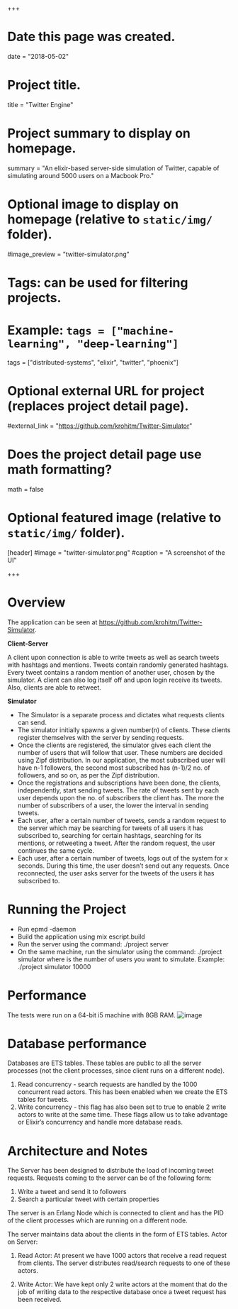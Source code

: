 +++
# Date this page was created.
date = "2018-05-02"

# Project title.
title = "Twitter Engine"

# Project summary to display on homepage.
summary = "An elixir-based server-side simulation of Twitter, capable of simulating around 5000 users on a Macbook Pro."

# Optional image to display on homepage (relative to `static/img/` folder).
#image_preview = "twitter-simulator.png"

# Tags: can be used for filtering projects.
# Example: `tags = ["machine-learning", "deep-learning"]`
tags = ["distributed-systems", "elixir", "twitter", "phoenix"]

# Optional external URL for project (replaces project detail page).
#external_link = "https://github.com/krohitm/Twitter-Simulator"

# Does the project detail page use math formatting?
math = false

# Optional featured image (relative to `static/img/` folder).
[header]
#image = "twitter-simulator.png"
#caption = "A screenshot of the UI"

+++

# Overview 

The application can be seen at https://github.com/krohitm/Twitter-Simulator.

**Client-Server**

A client upon connection is able to write tweets as well as search tweets with hashtags and mentions. Tweets contain randomly generated hashtags. Every tweet contains a random mention of another user, chosen by the simulator. A client can also log itself off and upon login receive its tweets. Also, clients are able to retweet.

**Simulator**

* The Simulator is a separate process and dictates what requests clients can send. 
* The simulator initially spawns a given number(n) of clients. These clients register themselves with the server by sending requests.
* Once the clients are registered, the simulator gives each client the number of users that will follow that user. These numbers are decided using Zipf distribution. In our application, the most subscribed user will have n-1 followers, the second most subscribed has (n-1)/2 no. of followers, and so on, as per the Zipf distribution.
* Once the registrations and subscriptions have been done, the clients, independently, start sending tweets. The rate of tweets sent by each user depends upon the no. of subscribers the client has. The more the number of subscribers of a user, the lower the interval in sending tweets.
* Each user, after a certain number of tweets, sends a random request to the server which may be searching for tweets of all users it has subscribed to, searching for certain hashtags, searching for its mentions, or retweeting a tweet. After the random request, the user continues the same cycle.
* Each user, after a certain number of tweets, logs out of the system for x seconds. During this time, the user doesn’t send out any requests. Once reconnected, the user asks server for the tweets of the users it has subscribed to.

# Running the Project
* Run epmd -daemon
* Build the application using mix escript.build
* Run the server using the command: ./project server
* On the same machine, run the simulator using the command: ./project simulator <number of users>
  where <number of users> is the number of users you want to simulate. Example: ./project simulator 10000

# Performance 
The tests were run on a 64-bit i5 machine with 8GB RAM. 
![image](https://user-images.githubusercontent.com/10449636/34135026-205a432a-e42c-11e7-901b-92f75b20b2bb.png)

# Database performance 
Databases are ETS tables. These tables are public to all the server processes (not the client processes, since client runs on a different node).

1. Read concurrency - search requests are handled by the 1000 concurrent read actors. 
	This has been enabled when we create the ETS tables for tweets.
2. Write concurrency - this flag has also been set to true to enable 2 write actors to write at the same time.
These flags allow us to take advantage or Elixir’s concurrency and handle more database reads.

# Architecture and Notes
The Server has been designed to distribute the load of incoming tweet requests.  Requests coming to the server can be of the following form: 

1. Write a tweet and send it to followers 
2. Search a particular tweet with certain properties 

The server is an Erlang Node which is connected to client and has the PID of the client processes which are running on a different node.

The server maintains data about the clients in the form of ETS tables.
Actor on Server: 

1. Read Actor:
At present we have 1000 actors that receive a read request from clients. The server distributes read/search requests to one of these actors.

2. Write Actor:
We have kept only 2 write actors at the moment that do the job of writing data to the respective database once a tweet request has been received.